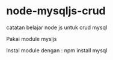 # node-mysqljs-crud
catatan belajar node js untuk crud mysql

Pakai module mysljs

Instal module dengan : npm install mysql
